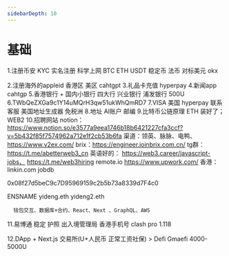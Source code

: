 ```yaml
---
sidebarDepth: 10
---
```



# 基础

1.注册币安 KYC  实名注册 科学上网
BTC ETH USDT 稳定币 法币 对标美元 okx

2.注册海外的appleid 香港区 美区 cahtgpt
3.礼品卡充值 hyperpay
4.新闻app cahtgp 
5.香港银行 + 国内小银行 四大行 兴业银行 浦发银行 500U 
6.TWbQeZXGa9c1Y14uMQrH3qw51ukWhQmRD7
7.VISA 美国 hyperpay 联系 客服 美国地址生成器 免税洲 
8.地址 AI账户 邮编
9.比特币公链原理 ETH 装好了；  WEB2
10.招聘网站
notion：https://www.notion.so/e3577a9eea1746b18b6421227cfa3ccf?v=5b432f85f7574962a712e1f2cb53b6fa
渠道：领英、脉脉、电鸭、https://www.v2ex.com/
brix：https://engineer.joinbrix.com.cn/
tg群：https://t.me/abetterweb3_cn
英语好的：
    https://web3.career/javascript-jobs、
    https://t.me/web3hiring
    remote.io
    https://www.upwork.com/
香港：linkin.com jobdb


0x08f27d5beC9c7D95969159c2b5b73a8339d7F4c0

ENSNAME yideng.eth
     yideng2.eth

      钱包交互、数据库+合约、React、Next 、GraphQL、AWS

11.易博通 稳定 护照 出入境管理局 香港手机号 clash pro 1.118

12.DApp + Next.js 
交易所(U+人民币 正常工资社保) > Defi  Gmaefi 4000-5000U